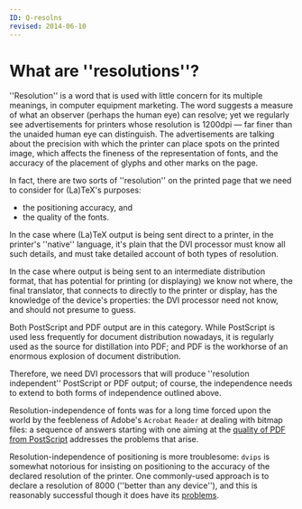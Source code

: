 ```yaml
---
ID: Q-resolns
revised: 2014-06-10
---
```

# What are ''resolutions''?

''Resolution'' is a word that is used with little concern for its
multiple meanings, in computer equipment marketing.  The word suggests
a measure of what an observer (perhaps the human eye) can resolve; yet
we regularly see advertisements for printers whose resolution is
1200dpi&nbsp;&mdash; far finer than the unaided human eye can distinguish.  The
advertisements are talking about the precision with which the printer
can place spots on the printed image, which affects the fineness of
the representation of fonts, and the accuracy of the placement of
glyphs and other marks on the page.

In fact, there are two sorts of ''resolution'' on the printed page
that we need to consider for (La)TeX's purposes:
  

-  the positioning accuracy, and
-  the quality of the fonts.

In the case where (La)TeX output is being sent direct to a printer,
in the printer's ''native'' language, it's plain that the DVI
processor must know all such details, and must take detailed account
of both types of resolution.

In the case where output is being sent to an intermediate distribution
format, that has potential for printing (or displaying) we know not
where, the final translator, that connects to directly to the printer
or display, has the knowledge of the device's properties: the
DVI processor need not know, and should not presume to guess.

Both PostScript and PDF output are in this category.  While PostScript is
used less frequently for document distribution nowadays, it is
regularly used as the source for distillation into PDF; and
PDF is the workhorse of an enormous explosion of document
distribution.

Therefore, we need DVI processors that will produce
''resolution independent'' PostScript or PDF output; of course, the
independence needs to extend to both forms of independence outlined
above.

Resolution-independence of fonts was for a  long time forced upon the
world by the feebleness of Adobe's `Acrobat`
`Reader` at dealing with bitmap files: a sequence of answers
starting with one aiming at the 
[quality of PDF from PostScript](FAQ-dvips-pdf.md) addresses
the problems that arise.

Resolution-independence of positioning is more troublesome:
`dvips` is somewhat notorious for insisting on positioning to
the accuracy of the declared resolution of the printer.
One commonly-used approach is to declare a resolution of 8000 (''better
than any device''), and this is reasonably successful though it does
have its [problems](FAQ-8000.md).

